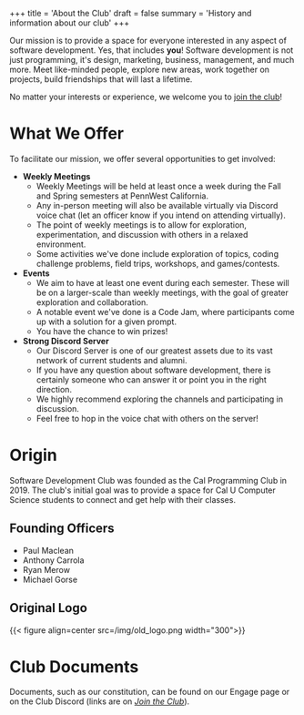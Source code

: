 +++
title = 'About the Club'
draft = false
summary = 'History and information about our club'
+++

Our mission is to provide a space for everyone interested in any aspect of software development. Yes, that includes **you**! Software development is not just programming, it's design, marketing, business, management, and much more. Meet like-minded people, explore new areas, work together on projects, build friendships that will last a lifetime. 

No matter your interests or experience, we welcome you to [join the club](/join)!

# What We Offer

To facilitate our mission, we offer several opportunities to get involved:

* **Weekly Meetings**
  * Weekly Meetings will be held at least once a week during the Fall and Spring semesters at PennWest California. 
  * Any in-person meeting will also be available virtually via Discord voice chat (let an officer know if you intend on attending virtually).
  * The point of weekly meetings is to allow for exploration, experimentation, and discussion with others in a relaxed environment. 
  * Some activities we've done include exploration of topics, coding challenge problems, field trips, workshops, and games/contests.
* **Events**
  * We aim to have at least one event during each semester. These will be on a larger-scale than weekly meetings, with the goal of greater exploration and collaboration.
  * A notable event we've done is a Code Jam, where participants come up with a solution for a given prompt.
  * You have the chance to win prizes!
* **Strong Discord Server**
  * Our Discord Server is one of our greatest assets due to its vast network of current students and alumni.
  * If you have any question about software development, there is certainly someone who can answer it or point you in the right direction.
  * We highly recommend exploring the channels and participating in discussion.
  * Feel free to hop in the voice chat with others on the server!

# Origin

Software Development Club was founded as the Cal Programming Club in 2019. The club's initial goal was to provide a space for Cal U Computer Science students to connect and get help with their classes.

## Founding Officers

* Paul Maclean
* Anthony Carrola
* Ryan Merow
* Michael Gorse

## Original Logo

{{< figure align=center src=/img/old_logo.png width="300">}}

# Club Documents

Documents, such as our constitution, can be found on our Engage page or on the Club Discord (links are on [*Join the Club*](/join)).
